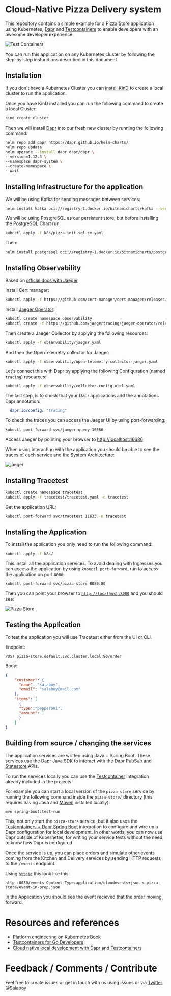 # Cloud-Native Pizza Delivery system

This repository contains a simple example for a Pizza Store application using Kubernetes, [Dapr](https://dapr.io) and [Testcontainers](https://testcontainers.com) to enable developers with an awesome developer experience.

![Test Containers](imgs/testcontainers-dapr.png)

You can run this application on any Kubernetes cluster by following the step-by-step insturctions described in this document.

## Installation

If you don't have a Kubernetes Cluster you can [install KinD](https://kind.sigs.k8s.io/docs/user/quick-start/) to create a local cluster to run the application.

Once you have KinD installed you can run the following command to create a local Cluster:

```bash
kind create cluster
```

Then we will install [Dapr](https://dapr.io) into our fresh new cluster by running the following command:

```bash
helm repo add dapr https://dapr.github.io/helm-charts/
helm repo update
helm upgrade --install dapr dapr/dapr \
--version=1.12.3 \
--namespace dapr-system \
--create-namespace \
--wait
```

## Installing infrastructure for the application

We will be using Kafka for sending messages between services:

```bash
helm install kafka oci://registry-1.docker.io/bitnamicharts/kafka --version 22.1.5 --set "provisioning.topics[0].name=events-topic" --set "provisioning.topics[0].partitions=1" --set "persistence.size=1Gi"
```

We will be using PostgreSQL as our persistent store, but before installing the PostgreSQL Chart run:

```bash
kubectl apply -f k8s/pizza-init-sql-cm.yaml
```

Then:

```bash
helm install postgresql oci://registry-1.docker.io/bitnamicharts/postgresql --version 12.5.7 --set "image.debug=true" --set "primary.initdb.user=postgres" --set "primary.initdb.password=postgres" --set "primary.initdb.scriptsConfigMap=pizza-init-sql" --set "global.postgresql.auth.postgresPassword=postgres" --set "primary.persistence.size=1Gi"
```

## Installing Observability

Based on [official docs with Jaeger](https://docs.dapr.io/operations/observability/tracing/otel-collector/open-telemetry-collector-jaeger/)

Install Cert manager:

```bash
kubectl apply -f https://github.com/cert-manager/cert-manager/releases/download/v1.13.3/cert-manager.yaml
```

Install [Jaeger Operator](https://www.jaegertracing.io/docs/1.49/operator/):

```bash
kubectl create namespace observability
kubectl create -f https://github.com/jaegertracing/jaeger-operator/releases/download/v1.49.0/jaeger-operator.yaml -n observability
```

Then create a Jaeger Collector by applying the following resources:

```bash
kubectl apply -f observability/jaeger.yaml
```

And then the OpenTelemetry collector for Jaeger:

```bash
kubectl apply -f observability/open-telemetry-collector-jaeger.yaml
```

Let's connect this with Dapr by applying the following Configuration (named `tracing`) resources:

```bash
kubectl apply -f observability/collector-config-otel.yaml
```

The last step, is to check that your Dapr applications add the annotations Dapr annotation:

```yaml
  dapr.io/config: "tracing"
```

To check the traces you can access the Jaeger UI by using port-forwarding:

```bash
kubectl port-forward svc/jaeger-query 16686
```

Access Jaeger by pointing your browser to [http://localhost:16686](http://localhost:16686)

When using interacting with the application you should be able to see the traces of each service and the System Architecture:

![jaeger](imgs/jaeger.png)

## Installing Tracetest

```bash
kubectl create namespace tracetest
kubectl apply -f tracetest/tracetest.yaml -n tracetest
```

Get the application URL:

```bash
kubectl port-forward svc/tracetest 11633 -n tracetest
```

## Installing the Application

To install the application you only need to run the following command:

```bash
kubectl apply -f k8s/
```

This install all the application services. To avoid dealing with Ingresses you can access the application by using `kubectl port-forward`, run to access the application on port `8080`:

```bash
kubectl port-forward svc/pizza-store 8080:80
```

Then you can point your browser to [`http://localhost:8080`](http://localhost:8080) and you should see:

![Pizza Store](imgs/pizza-store.png)

## Testing the Application

To test the application you will use Tracetest either from the UI or CLI.

Endpoint:

```text
POST pizza-store.default.svc.cluster.local:80/order
```

Body:

```json
{
    "customer": {
      "name": "salaboy",
      "email": "salaboy@mail.com"
    },
    "items": [
      {
      "type":"pepperoni",
      "amount": 1
      }
    ]
}
```

## Building from source / changing the services

The application services are written using Java + Spring Boot. These services use the Dapr Java SDK to interact with the Dapr [PubSub](https://docs.dapr.io/getting-started/quickstarts/pubsub-quickstart/) and [Statestore](https://docs.dapr.io/getting-started/quickstarts/statemanagement-quickstart/) APIs.

To run the services locally you can use the [Testcontainer](https://testcontainaers.com) integration already included in the projects.

For example you can start a local version of the `pizza-store` service by running the following command inside the `pizza-store/` directory (this requires having Java and [Maven](https://maven.apache.org/) installed locally):

```
mvn spring-boot:test-run
```

This, not only start the `pizza-store` service, but it also uses the [Testcontainers + Dapr Spring Boot](https://central.sonatype.com/artifact/io.diagrid.dapr/dapr-spring-boot-starter) integration to configure and wire up a Dapr configuration for local development. In other words, you can now use Dapr outside of Kubernetes, for writing your service tests without the need to know how Dapr is configured. 


Once the service is up, you can place orders and simulate other events coming from the Kitchen and Delivery services by sending HTTP requests to the `/events` endpoint. 

Using [`httpie`](https://httpie.io/) this look like this: 

```
http :8080/events Content-Type:application/cloudevents+json < pizza-store/event-in-prep.json
```

In the Application you should see the event recieved that the order moving forward. 


# Resources and references

- [Platform engineering on Kubernetes Book](http://mng.bz/jjKP?ref=salaboy.com)
- [Testcontainers for Go Developers](https://www.atomicjar.com/2023/08/local-development-of-go-applications-with-testcontainers/)
- [Cloud native local development with Dapr and Testcontainers](https://www.diagrid.io/blog/cloud-native-local-development)

# Feedback / Comments / Contribute

Feel free to create issues or get in touch with us using Issues or via [Twitter @Salaboy](https://twitter.com/salaboy)